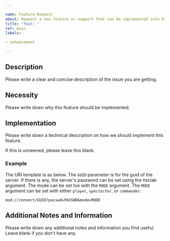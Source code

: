 ```yaml
---

name: Feature Request
about: Request a new feature or support that can be implemented into Echidna.
title: "feat: "
ref: main
labels:

- enhancement

---
```


## Description

Please write a clear and concise description of the issue you are getting.

## Necessity

Please write down why this feature should be implemented.

## Implementation
Please write down a technical description on how we should implement this feature.

If this is unneened, please leave this blank.

### Example

The URI template is as below. The `GUID` parameter is for the guid of the server. If there is any, the server's password can be set using the `PASSWD` argument. The mode can be set too with the `MODE` argument. The `MODE` argument can be set with either `player`, `spectactor`, or `commander`.

```
mod://connect/GUID?passwd=PASSWD&mode=MODE
```

## Additional Notes and Information

Please write down any additional notes and information you find useful. Leave blank if you don't have any.


